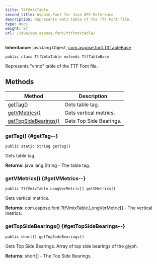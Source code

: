 ```yaml
---
title: TtfVmtxTable
second_title: Aspose.Font for Java API Reference
description: Represents vmtx table of the TTF Font file.
type: docs
weight: 97
url: /java/com.aspose.font/ttfvmtxtable/
---
```

**Inheritance:**
java.lang.Object, [com.aspose.font.TtfTableBase](../../com.aspose.font/ttftablebase)
```
public class TtfVmtxTable extends TtfTableBase
```

Represents "vmtx" table of the TTF Font file.
## Methods

| Method | Description |
| --- | --- |
| [getTag()](#getTag--) | Gets table tag. |
| [getVMetrics()](#getVMetrics--) | Gets vertical metrics. |
| [getTopSideBearings()](#getTopSideBearings--) | Gets Top Side Bearings. |
### getTag() {#getTag--}
```
public static String getTag()
```


Gets table tag.

**Returns:**
java.lang.String - The table tag.
### getVMetrics() {#getVMetrics--}
```
public TtfVmtxTable.LongVerMetric[] getVMetrics()
```


Gets vertical metrics.

**Returns:**
com.aspose.font.TtfVmtxTable.LongVerMetric[] - The vertical metrics.
### getTopSideBearings() {#getTopSideBearings--}
```
public short[] getTopSideBearings()
```


Gets Top Side Bearings. Array of top side bearings of the glyph.

**Returns:**
short[] - The Top Side Bearings.
